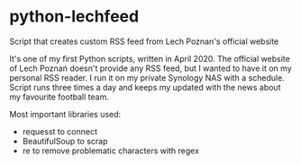 # python-lechfeed
Script that creates custom RSS feed from Lech Poznan's official website

It's one of my first Python scripts, written in April 2020. The official website of Lech Poznań doesn't provide any RSS feed, but I wanted to have it on my personal RSS reader. I run it on my private Synology NAS with a schedule. Script runs three times a day and keeps my updated with the news about my favourite football team.

Most important libraries used:
- requesst to connect
- BeautifulSoup to scrap
- re to remove problematic characters with regex
